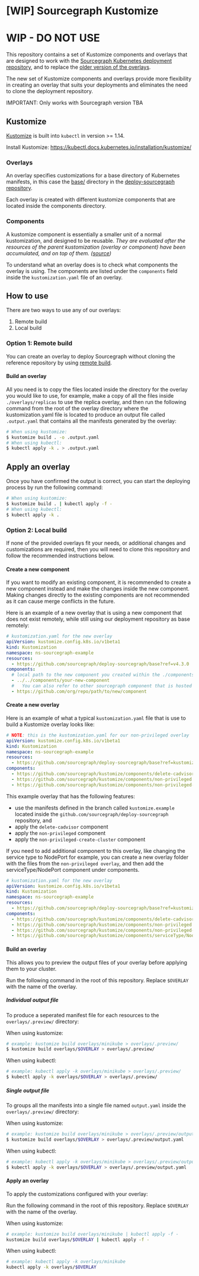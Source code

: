 # [WIP] Sourcegraph Kustomize

# WIP - DO NOT USE

This repository contains a set of Kustomize components and overlays that are designed to work with the [Sourcegraph Kubernetes deployment repository](https://sourcegraph.com/github.com/sourcegraph/deploy-sourcegraph), and to replace the [older version of the overlays](https://sourcegraph.com/github.com/sourcegraph/deploy-sourcegraph/-/tree/overlays).

The new set of Kustomize components and overlays provide more flexibility in creating an overlay that suits your deployments and eliminates the need to clone the deployment repository.

IMPORTANT: Only works with Sourcegraph version TBA

## Kustomize

[Kustomize](https://kustomize.io/) is built into `kubectl` in version >= 1.14.

Install Kustomize: https://kubectl.docs.kubernetes.io/installation/kustomize/

### Overlays

An overlay specifies customizations for a base directory of Kubernetes manifests, in this case the [base/](https://sourcegraph.com/github.com/sourcegraph/deploy-sourcegraph@master/-/tree/base) directory in the [deploy-sourcegraph repository](https://sourcegraph.com/github.com/sourcegraph/deploy-sourcegraph@master).

Each overlay is created with different kustomize components that are located inside the components directory.

### Components

A kustomize component is essentially a smaller unit of a normal kustomization, and designed to be reusable. _They are evaluated after the resources of the parent kustomization (overlay or component) have been accumulated, and on top of them. ([source](https://sourcegraph.com/github.com/kubernetes/enhancements@master/-/blob/keps/sig-cli/1802-kustomize-components/README.md#proposal))_

To understand what an overlay does is to check what components the overlay is using. The components are listed under the `components` field inside the `kustomization.yaml` file of an overlay.

## How to use

There are two ways to use any of our overlays:

1. Remote build
2. Local build

### Option 1: Remote build

You can create an overlay to deploy Sourcegraph without cloning the reference repository by using [remote build](https://github.com/kubernetes-sigs/kustomize/blob/master/examples/remoteBuild.md).

#### Build an overlay

All you need is to copy the files located inside the directory for the overlay you would like to use, for example, make a copy of all the files inside `./overlays/replicas` to use the replica overlay, and then run the following command from the root of the overlay directory where the kustomization.yaml file is located to produce an output file called `.output.yaml` that contains all the manifests generated by the overlay:

```bash
# When using kustomize:
$ kustomize build . -o .output.yaml
# When using kubectl:
$ kubectl apply -k . > .output.yaml
```

## Apply an overlay

Once you have confirmed the output is correct, you can start the deploying process by run the following command:

```bash
# When using kustomize:
$ kustomize build . | kubectl apply -f -
# When using kubectl:
$ kubectl apply -k .
```

### Option 2: Local build

If none of the provided overlays fit your needs, or additional changes and customizations are required, then you will need to clone this repository and follow the recommended instructions below.

#### Create a new component

If you want to modify an existing component, it is recommended to create a new component instead and make the changes inside the new component. Making changes directly to the existing components are not recommended as it can cause merge conflicts in the future.

Here is an example of a new overlay that is using a new component that does not exist remotely, while still using our deployment repository as base remotely:

```yaml
# kustomization.yaml for the new overlay
apiVersion: kustomize.config.k8s.io/v1beta1
kind: Kustomization
namespace: ns-sourcegraph-example
resources:
  - https://github.com/sourcegraph/deploy-sourcegraph/base?ref=v4.3.0
components:
  # local path to the new component you created within the ./components folder
  - ../../components/your-new-component
  #   You can also refer to other sourcegraph component that is hosted in other remote repository
  - https://github.com/org/repo/path/to/new/component
```

#### Create a new overlay

Here is an example of what a typical `kustomization.yaml` file that is use to build a Kustomize overlay looks like:

```yaml
# NOTE: this is the kustomization.yaml for our non-privileged overlay
apiVersion: kustomize.config.k8s.io/v1beta1
kind: Kustomization
namespace: ns-sourcegraph-example
resources:
  - https://github.com/sourcegraph/deploy-sourcegraph/base?ref=kustomize.example
components:
  - https://github.com/sourcegraph/kustomize/components/delete-cadvisor
  - https://github.com/sourcegraph/kustomize/components/non-privileged
  - https://github.com/sourcegraph/kustomize/components/non-privileged-create-cluster
```

This example overlay that has the following features:

- use the manifests defined in the branch called `kustomize.example` located inside the `github.com/sourcegraph/deploy-sourcegraph` repository, and
- apply the `delete-cadvisor` component
- apply the `non-privileged` component
- apply the `non-privileged-create-cluster` component

If you need to add additional component to this overlay, like changing the service type to NodePort for example, you can create a new overlay folder with the files from the `non-privileged overlay`, and then add the serviceType/NodePort component under components.

```yaml
# kustomization.yaml for the new overlay
apiVersion: kustomize.config.k8s.io/v1beta1
kind: Kustomization
namespace: ns-sourcegraph-example
resources:
  - https://github.com/sourcegraph/deploy-sourcegraph/base?ref=kustomize.example
components:
  - https://github.com/sourcegraph/kustomize/components/delete-cadvisor
  - https://github.com/sourcegraph/kustomize/components/non-privileged
  - https://github.com/sourcegraph/kustomize/components/non-privileged-create-cluster
  - https://github.com/sourcegraph/kustomize/components/serviceType/NodePort
```

#### Build an overlay

This allows you to preview the output files of your overlay before applying them to your cluster.

Run the following command in the root of this repository. Replace `$OVERLAY` with the name of the overlay.

##### Individual output file

To produce a seperated manifest file for each resources to the `overlays/.preview/` directory:

When using kustomize:

```bash
# example: kustomize build overlays/minikube > overlays/.preview/
$ kustomize build overlays/$OVERLAY > overlays/.preview/
```

When using kubectl:

```bash
# example: kubectl apply -k overlays/minikube > overlays/.preview/
$ kubectl apply -k overlays/$OVERLAY > overlays/.preview/
```

##### Single output file

To groups all the manifests into a single file named `output.yaml` inside the `overlays/.preview/` directory:

When using kustomize:

```bash
# example: kustomize build overlays/minikube > overlays/.preview/output.yaml
$ kustomize build overlays/$OVERLAY > overlays/.preview/output.yaml
```

When using kubectl:

```bash
# example: kubectl apply -k overlays/minikube > overlays/.preview/output.yaml
$ kubectl apply -k overlays/$OVERLAY > overlays/.preview/output.yaml
```

#### Apply an overlay

To apply the customizations configured with your overlay:

Run the following command in the root of this repository. Replace `$OVERLAY` with the name of the overlay.

When using kustomize:

```bash
# example: kustomize build overlays/minikube | kubectl apply -f -
kustomize build overlays/$OVERLAY | kubectl apply -f -
```

When using kubectl:

```bash
# example: kubectl apply -k overlays/minikube
kubectl apply -k overlays/$OVERLAY
```
